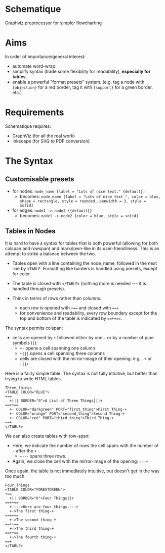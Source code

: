 # Schematique
Graphviz preprocessor for simpler flowcharting

# Aims

In order of importance/general interest:
- automate word-wrap
- simplify syntax (trade some flexibility for readability), **especially for tables**.
- enable a powerful "format presets" system. (e.g. tag a node with `{objection}` for a red border, tag it with `{support}` for a green border, etc.)

# Requirements

Schematique requires:
- GraphViz (for all the real work)
- Inkscape (for SVG to PDF conversion)

# The Syntax

## Customisable presets

- for nodes: `node_name [label = "Lots of nice text." {default}]`
  - becomes: `node_name [label = "Lots of nice text.", color = blue, shape = rectangle, style = rounded, penwidth = 3, style = solid]`
- for edges: `node1 -> node2 {{default}}`
  - becomes: `node1 -> node2 [color = blue, style = solid]`

## Tables in Nodes

It is hard to have a syntax for tables that is both powerful (allowing for both colspan and rowspan) and markdown-like in its user-friendliness. This is an attempt to strike a balance between the two.

- Tables open with a line containing the node_name, followed in the next line by `<TABLE`. Formatting like borders is handled using presets, except for color.
- The table is closed with `</TABLE>` (nothing more is needed --- it is handled through presets).

- Think in terms of rows rather than columns.
  - each row is opened with `+==` and closed with `==+`
  - for convenience and readability, every row boundary except for the top and bottom of the table is indicated by `==++==`.

The syntax permits colspan:

- cells are opened by `+` followed either by one `-` or by a number of pipe symbols (`|`). 
    - `+-` opens a cell spanning one column
    - `+|||` opens a cell spanning three columns
    - cells are closed with the mirror-image of their opening: e.g. `-+` or `|||+`

Here is a fairly simple table. The syntax is not fully intuitive, but better than trying to write HTML tables.

~~~
Three_things 
<TABLE COLOR="BLUE">
+==
  +||| BORDER="0">A List of Three Things|||+
==++==
  +- COLOR="darkgreen" PORT="first_thing">First Thing-+
  +- COLOR="orange" PORT="second_thing">Second Thing-+
  +- COLOR="red" PORT="third_thing">Third Thing-+
==+
</TABLE>
~~~

We can also create tables with row-span:
- Here, we indicate the number of rows the cell spans with the number of `-` after the `+`
  - `+---` spans three rows.
- Again, we close the cell with the mirror-image of the opening: `---+`

Once again, the table is not immediately intuitive, but doesn't get in the way too much.

~~~
Four_Things
<TABLE COLOR="FORESTGREEN">
+==
  +|| BORDER="0">Four Things||+
==++==
  +---->Here are four things----+
  +->The first thing-+
==++==
  +->The second thing-+
==++==
  +->The third thing-+
==++==
  +->The fourth thing-+
==+
</TABLE>
~~~

